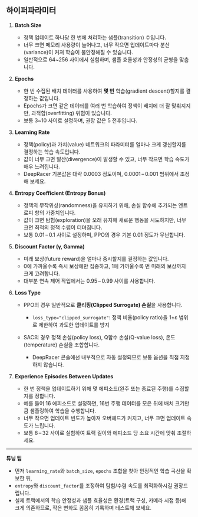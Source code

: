 
## 하이퍼파라미터

1. **Batch Size**

   * 정책 업데이트 하나당 한 번에 처리하는 샘플(transition) 수입니다.
   * 너무 크면 메모리 사용량이 늘어나고, 너무 작으면 업데이트마다 분산(variance)이 커져 학습이 불안정해질 수 있습니다.
   * 일반적으로 64\~256 사이에서 실험하며, 샘플 효율성과 안정성의 균형을 맞춥니다.

2. **Epochs**

   * 한 번 수집된 배치 데이터를 사용하여 **몇 번** 학습(gradient descent)할지를 결정하는 값입니다.
   * Epochs가 크면 같은 데이터를 여러 번 학습하여 정책이 배치에 더 잘 맞춰지지만, 과적합(overfitting) 위험이 있습니다.
   * 보통 3\~10 사이로 설정하며, 권장 값은 5 전후입니다.

3. **Learning Rate**

   * 정책(policy)과 가치(value) 네트워크의 파라미터를 얼마나 크게 갱신할지를 결정하는 학습 속도입니다.
   * 값이 너무 크면 발산(divergence)이 발생할 수 있고, 너무 작으면 학습 속도가 매우 느려집니다.
   * DeepRacer 기본값은 대략 0.0003 정도이며, 0.0001 – 0.001 범위에서 조정해 보세요.

4. **Entropy Coefficient (Entropy Bonus)**

   * 정책의 무작위성(randomness)을 유지하기 위해, 손실 함수에 추가되는 엔트로피 항의 가중치입니다.
   * 값이 크면 탐험(exploration)을 오래 유지해 새로운 행동을 시도하지만, 너무 크면 최적의 정책 수렴이 더뎌집니다.
   * 보통 0.01 – 0.1 사이로 설정하며, PPO의 경우 기본 0.01 정도가 무난합니다.

5. **Discount Factor (γ, Gamma)**

   * 미래 보상(future reward)을 얼마나 중시할지를 결정하는 값입니다.
   * 0에 가까울수록 즉시 보상에만 집중하고, 1에 가까울수록 먼 미래의 보상까지 크게 고려합니다.
   * 대부분 연속 제어 작업에서는 0.95 – 0.99 사이를 사용합니다.

6. **Loss Type**

   * PPO의 경우 일반적으로 **클리핑(Clipped Surrogate) 손실**을 사용합니다.

     * `loss_type="clipped_surrogate"`: 정책 비율(policy ratio)을 1±ε 범위로 제한하여 과도한 업데이트를 방지
   * SAC의 경우 정책 손실(policy loss), Q함수 손실(Q-value loss), 온도(temperature) 손실을 조합합니다.

     * DeepRacer 콘솔에선 내부적으로 자동 설정되므로 보통 옵션을 직접 지정하지 않습니다.

7. **Experience Episodes Between Updates**

   * 한 번 정책을 업데이트하기 위해 몇 에피소드(완주 또는 종료된 주행)를 수집할지를 정합니다.
   * 예를 들어 16 에피소드로 설정하면, 16번 주행 데이터를 모은 뒤에 배치 크기만큼 샘플링하여 학습을 수행합니다.
   * 너무 작으면 업데이트 빈도가 높아져 오버헤드가 커지고, 너무 크면 업데이트 속도가 느립니다.
   * 보통 8 – 32 사이로 실험하여 트랙 길이와 에피소드 당 소요 시간에 맞춰 조절하세요.

---

**튜닝 팁**

* 먼저 `learning_rate`와 `batch_size`, `epochs` 조합을 찾아 안정적인 학습 곡선을 확보한 뒤,
* `entropy`와 `discount_factor`를 조정하여 탐험/수렴 속도를 최적화하시길 권장드립니다.
* 실제 트랙에서의 학습 안정성과 샘플 효율성은 환경(트랙 구성, 카메라 시점 등)에 크게 의존하므로, 작은 변화도 꼼꼼히 기록하며 테스트해 보세요.
